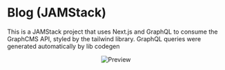 # Blog (JAMStack)

This is a JAMStack project that uses Next.js and GraphQL to consume the GraphCMS API, styled by the tailwind library. GraphQL queries were generated automatically by lib codegen

<p align="center">
  <img alt="Preview" src="../previews/blog-jamstack.png" />
</p>